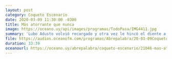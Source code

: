 ```yaml
---
layout: post
category: Coqueto Escenario
date: 2020-03-09 11:30:00 -0300
title: Más atorrante que nunca
image: https://oceano.uy/api/images/programas/TodoPasa/IMG4411.jpg
summary: 'Lubo Adusto volvió recargado y otra vez le hincó el diente a "Policías vs Clown", parece que ahora se podrá pedir VAR ante procedimientos policiales. Repercusiones de los fallos de Carnaval y una nueva fecha del fútbol uruguayo, con lógica, es un mano a mano entre Rentistas y Progreso.'
file: https://audios.oceanofm.com/programas/Abrepalabra/20-03-09Coquetoescenario.mp3
duration: 33:39
oceanourl: https://oceano.uy/abrepalabra/coqueto-escenario/21046-mas-atorrante-que-nunca
---
```

